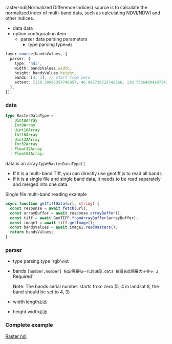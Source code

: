 raster-ndi(Normalized Difference Indices) source is to calculate the normalized index of multi-band data, such as calculating NDVI/NDWI and other indices.

- data data
- option configuration item
  - parser data parsing parameters
    - type parsing type`ndi`

```ts
layer.source(bandsValues, {
  parser: {
    type: 'ndi',
    width: bandsValues.width,
    height: bandsValues.height,
    bands: [4, 3], // start from zero
    extent: [130.39565357746957, 46.905730725742366, 130.73364094187343, 47.10217234153133],
  },
});
```

### data

```ts
type RasterDataType =
  | Uint8Array
  | Int8Array
  | Uint16Array
  | Int16Array
  | Uint32Array
  | Int32Array
  | Float32Array
  | Float64Array;
```

data is an array type`RasterDataType[]`

- If it is a multi-band Tiff, you can directly use geotiff,js to read all bands.
- If it is a single file and single band data, it needs to be read separately and merged into one data.

Single file multi-band reading example

```ts
async function getTiffData(url: string) {
  const response = await fetch(url);
  const arrayBuffer = await response.arrayBuffer();
  const tiff = await GeoTIFF.fromArrayBuffer(arrayBuffer);
  const image1 = await tiff.getImage();
  const bandsValues = await image1.readRasters();
  return bandsValues;
}
```

### parser

- type parsing type 'rgb'`必选`

- bands `[number,number] 指定需要归一化的波段,data 数组长度需要大于等于 2  `Required\`

  Note: The bands serial number starts from zero (5, 4 in landsat 8, the band should be set to 4, 3)

- width length`必选`

- height width`必选`

### Complete example

[Raster ndi](../../../../examples/raster/ndi/#ndbi)
